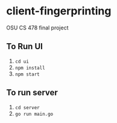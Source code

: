 # client-fingerprinting

OSU CS 478 final project

## To Run UI

1. `cd ui`
2. `npm install`
3. `npm start`

## To run server

1. `cd server`
2. `go run main.go`

